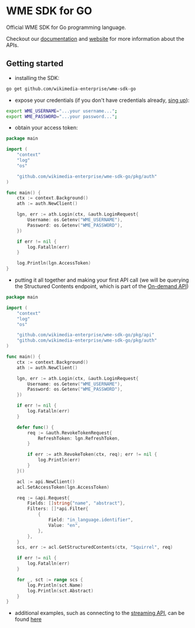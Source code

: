 # WME SDK for GO

Official WME SDK for Go programming language.

Checkout our [documentation](https://enterprise.wikimedia.com/docs/) and [website](https://enterprise.wikimedia.com/) for more information about the APIs.

## Getting started

- installing the SDK:

```bash
go get github.com/wikimedia-enterprise/wme-sdk-go
```

- expose your credentials (if you don't have credentials already, [sing up](https://dashboard.enterprise.wikimedia.com/signup/)):

```bash
export WME_USERNAME="...your username...";
export WME_PASSWORD="...your password...";
```

- obtain your access token:

```go
package main

import (
	"context"
	"log"
	"os"

	"github.com/wikimedia-enterprise/wme-sdk-go/pkg/auth"
)

func main() {
	ctx := context.Background()
	ath := auth.NewClient()

	lgn, err := ath.Login(ctx, &auth.LoginRequest{
		Username: os.Getenv("WME_USERNAME"),
		Password: os.Getenv("WME_PASSWORD"),
	})

	if err != nil {
		log.Fatalln(err)
	}

	log.Println(lgn.AccessToken)
}
```

- putting it all together and making your first API call (we will be querying the Structured Contents endpoint, which is part of the [On-demand API](https://enterprise.wikimedia.com/docs/on-demand/))

```go
package main

import (
	"context"
	"log"
	"os"

	"github.com/wikimedia-enterprise/wme-sdk-go/pkg/api"
	"github.com/wikimedia-enterprise/wme-sdk-go/pkg/auth"
)

func main() {
	ctx := context.Background()
	ath := auth.NewClient()

	lgn, err := ath.Login(ctx, &auth.LoginRequest{
		Username: os.Getenv("WME_USERNAME"),
		Password: os.Getenv("WME_PASSWORD"),
	})

	if err != nil {
		log.Fatalln(err)
	}

	defer func() {
		req := &auth.RevokeTokenRequest{
			RefreshToken: lgn.RefreshToken,
		}

		if err := ath.RevokeToken(ctx, req); err != nil {
			log.Println(err)
		}
	}()

	acl := api.NewClient()
	acl.SetAccessToken(lgn.AccessToken)

	req := &api.Request{
		Fields: []string{"name", "abstract"},
		Filters: []*api.Filter{
			{
				Field: "in_language.identifier",
				Value: "en",
			},
		},
	}
	scs, err := acl.GetStructuredContents(ctx, "Squirrel", req)

	if err != nil {
		log.Fatalln(err)
	}

	for _, sct := range scs {
		log.Println(sct.Name)
		log.Println(sct.Abstract)
	}
}
```

- additional examples, such as connecting to the [streaming API](/example/streaming/), can be found [here](/example/)
